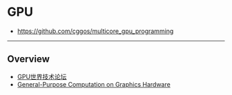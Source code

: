 # GPU

- https://github.com/cggos/multicore_gpu_programming

---

## Overview

* [GPU世界技术论坛](http://bbs.gpuworld.cn/forum.php)
* [General-Purpose Computation on Graphics Hardware](http://gpgpu.org/)